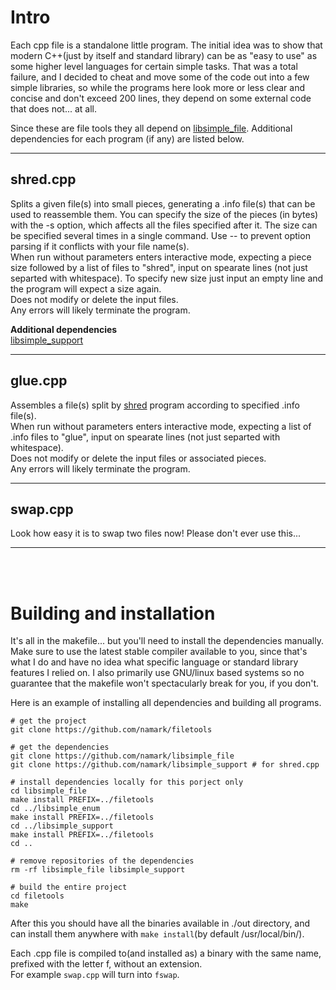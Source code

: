 # Intro
Each cpp file is a standalone little program. The initial idea was to show that modern C++(just by itself and standard library) can be as "easy to use" as some higher level languages for certain simple tasks. That was a total failure, and I decided to cheat and move some of the code out into a few simple libraries, so while the programs here look more or less clear and concise and don't exceed 200 lines, they depend on some external code that does not... at all.

Since these are file tools they all depend on [libsimple_file](https://github.com/namark/libsimple_file). Additional dependencies for each program (if any) are listed below.

---

## shred.cpp
Splits a given file(s) into small pieces, generating a .info file(s) that can be used to reassemble them. You can specify the size of the pieces (in bytes) with the -s option, which affects all the files specified after it. The size can be specified several times in a single command. Use -- to prevent option parsing if it conflicts with your file name(s). <br />
When run without parameters enters interactive mode, expecting a piece size followed by a list of files to "shred", input on spearate lines (not just separted with whitespace). To specify new size just input an empty line and the program will expect a size again. <br />
Does not modify or delete the input files. <br />
Any errors will likely terminate the program.

**Additional dependencies** <br />
[libsimple_support](https://github.com/namark/libsimple_support)

---

## glue.cpp
Assembles a file(s) split by [shred](#shredcpp) program according to specified .info file(s). <br />
When run without parameters enters interactive mode, expecting a list of .info files to "glue", input on spearate lines (not just separted with whitespace). <br />
Does not modify or delete the input files or associated pieces. <br />
Any errors will likely terminate the program.

---

## swap.cpp
Look how easy it is to swap two files now! Please don't ever use this...

---

<br />
<br />

# Building and installation
It's all in the makefile... but you'll need to install the dependencies manually. Make sure to use the latest stable compiler available to you, since that's what I do and have no idea what specific language or standard library features I relied on. I also primarily use GNU/linux based systems so no guarantee that the makefile won't spectacularly break for you, if you don't.

Here is an example of installing all dependencies and building all programs.
``` shell
# get the project
git clone https://github.com/namark/filetools

# get the dependencies
git clone https://github.com/namark/libsimple_file
git clone https://github.com/namark/libsimple_support # for shred.cpp

# install dependencies locally for this porject only
cd libsimple_file
make install PREFIX=../filetools
cd ../libsimple_enum
make install PREFIX=../filetools
cd ../libsimple_support
make install PREFIX=../filetools
cd ..

# remove repositories of the dependencies
rm -rf libsimple_file libsimple_support

# build the entire project
cd filetools 
make
```
After this you should have all the binaries available in ./out directory, and can install them anywhere with `make install`(by default /usr/local/bin/).

Each .cpp file is compiled to(and installed as) a binary with the same name, prefixed with the letter f, without an extension. <br /> 
For example `swap.cpp` will turn into `fswap`.


